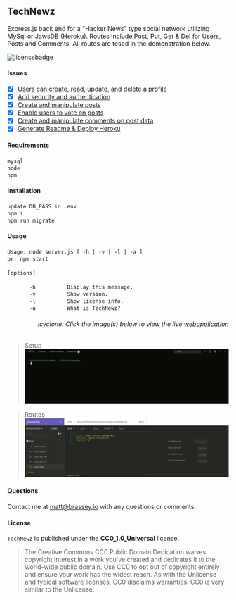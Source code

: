 ## TechNewz

Express.js back end for a "Hacker News" type social network utilizing MySql or JawsDB (Heroku). Routes include Post, Put, Get & Del for Users, Posts and Comments. All routes are tesed in the demonstration below.

![licensebadge](https://img.shields.io/badge/license-CC0_1.0_Universal-blue)

#### Issues

- [x] [Users can create, read, update, and delete a profile](https://github.com/MBrassey/TechNewz/issues/1)
- [x] [Add security and authentication](https://github.com/MBrassey/TechNewz/issues/2)
- [x] [Create and manipulate posts](https://github.com/MBrassey/TechNewz/issues/3)
- [x] [Enable users to vote on posts](https://github.com/MBrassey/TechNewz/issues/4)
- [x] [Create and manipulate comments on post data](https://github.com/MBrassey/TechNewz/issues/4)
- [x] [Generate Readme & Deploy Heroku](https://github.com/MBrassey/TechNewz/issues/4)

#### Requirements

    mysql
    node
    npm

#### Installation

    update DB_PASS in .env
    npm i
    npm run migrate

#### Usage

    Usage: node server.js [ -h | -v | -l | -a ]
    or: npm start

    [options]

           -h          Display this message.
           -v          Show version.
           -l          Show license info.
           -a          What is TechNewz?

<h6><p align="right">:cyclone: Click the image(s) below to view the live <a id="Screenshots" href="https://technewz-mbrassey.herokuapp.com/posts">webapplication</a></p></h6>

> Setup
> [<img src="img/Preview.gif">](https://technewz-mbrassey.herokuapp.com/posts)

> Routes
> [<img src="img/Preview2.gif">](https://technewz-mbrassey.herokuapp.com/posts)

#### Questions

Contact me at [matt@brassey.io](mailto:matt@brassey.io) with any questions or comments.

#### License

`TechNewz` is published under the **CC0_1.0_Universal** license.

> The Creative Commons CC0 Public Domain Dedication waives copyright interest in a work you've created and dedicates it to the world-wide public domain. Use CC0 to opt out of copyright entirely and ensure your work has the widest reach. As with the Unlicense and typical software licenses, CC0 disclaims warranties. CC0 is very similar to the Unlicense.
